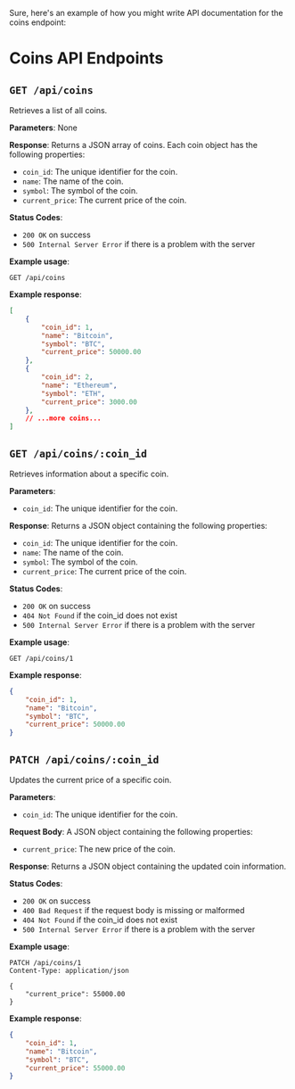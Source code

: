 Sure, here's an example of how you might write API documentation for the coins endpoint:

# Coins API Endpoints

## `GET /api/coins`

Retrieves a list of all coins.

**Parameters**: None

**Response**: Returns a JSON array of coins. Each coin object has the following properties:

- `coin_id`: The unique identifier for the coin.
- `name`: The name of the coin.
- `symbol`: The symbol of the coin.
- `current_price`: The current price of the coin.

**Status Codes**: 
- `200 OK` on success
- `500 Internal Server Error` if there is a problem with the server

**Example usage**:

```
GET /api/coins
```

**Example response**:

```json
[
    {
        "coin_id": 1,
        "name": "Bitcoin",
        "symbol": "BTC",
        "current_price": 50000.00
    },
    {
        "coin_id": 2,
        "name": "Ethereum",
        "symbol": "ETH",
        "current_price": 3000.00
    },
    // ...more coins...
]
```

## `GET /api/coins/:coin_id`

Retrieves information about a specific coin.

**Parameters**:
- `coin_id`: The unique identifier for the coin.

**Response**: Returns a JSON object containing the following properties:

- `coin_id`: The unique identifier for the coin.
- `name`: The name of the coin.
- `symbol`: The symbol of the coin.
- `current_price`: The current price of the coin.

**Status Codes**: 
- `200 OK` on success
- `404 Not Found` if the coin_id does not exist
- `500 Internal Server Error` if there is a problem with the server

**Example usage**:

```
GET /api/coins/1
```

**Example response**:

```json
{
    "coin_id": 1,
    "name": "Bitcoin",
    "symbol": "BTC",
    "current_price": 50000.00
}
```

## `PATCH /api/coins/:coin_id`

Updates the current price of a specific coin.

**Parameters**:
- `coin_id`: The unique identifier for the coin.

**Request Body**: A JSON object containing the following properties:

- `current_price`: The new price of the coin.

**Response**: Returns a JSON object containing the updated coin information.

**Status Codes**: 
- `200 OK` on success
- `400 Bad Request` if the request body is missing or malformed
- `404 Not Found` if the coin_id does not exist
- `500 Internal Server Error` if there is a problem with the server

**Example usage**:

```
PATCH /api/coins/1
Content-Type: application/json

{
    "current_price": 55000.00
}
```

**Example response**:

```json
{
    "coin_id": 1,
    "name": "Bitcoin",
    "symbol": "BTC",
    "current_price": 55000.00
}
```

